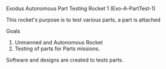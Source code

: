 Exodus Autonomous Part Testing Rocket 1 (Exo-A-PartTest-1)

This rocket's purpose is to test various parts, a part is attached

Goals
1. Unmanned and Autonomous Rocket
2. Testing of parts for Parts missions.

Software and designs are created to tests parts. 